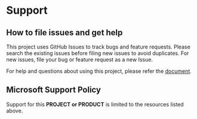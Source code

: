 # Support

## How to file issues and get help

This project uses GitHub Issues to track bugs and feature requests. Please search the existing
issues before filing new issues to avoid duplicates.  For new issues, file your bug or
feature request as a new Issue.

For help and questions about using this project, please refer the [document](./README.md).

## Microsoft Support Policy

Support for this **PROJECT or PRODUCT** is limited to the resources listed above.
